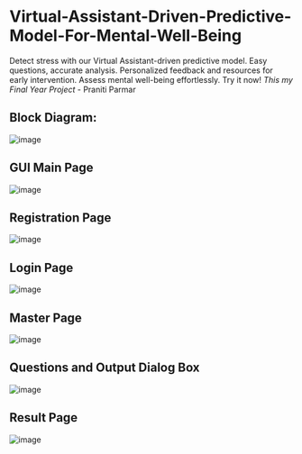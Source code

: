 # Virtual-Assistant-Driven-Predictive-Model-For-Mental-Well-Being
Detect stress with our Virtual Assistant-driven predictive model. Easy questions, accurate analysis. Personalized feedback and resources for early intervention. Assess mental well-being effortlessly. Try it now!
*This my Final Year Project* - Praniti Parmar

## Block Diagram:
![image](https://github.com/praniti111/Virtual-Assistant-Driven-Predictive-Model-For-Mental-Well-Being/assets/72140108/f1d83178-4fa9-4f15-91f0-15a32db59251) 

## GUI Main Page
![image](https://github.com/praniti111/Virtual-Assistant-Driven-Predictive-Model-For-Mental-Well-Being/assets/72140108/7e5e5b39-87ab-4e77-bd42-7af26dfa8223)

## Registration Page
![image](https://github.com/praniti111/Virtual-Assistant-Driven-Predictive-Model-For-Mental-Well-Being/assets/72140108/c962c843-9252-4ea3-988d-38b0cb290fa6)

## Login Page
![image](https://github.com/praniti111/Virtual-Assistant-Driven-Predictive-Model-For-Mental-Well-Being/assets/72140108/bc2cb190-ad5f-47a5-adba-00b57272c0b7)

## Master Page
![image](https://github.com/praniti111/Virtual-Assistant-Driven-Predictive-Model-For-Mental-Well-Being/assets/72140108/fa2e4efd-fc59-4d70-ac80-a267c4e06641)

## Questions and Output Dialog Box
![image](https://github.com/praniti111/Virtual-Assistant-Driven-Predictive-Model-For-Mental-Well-Being/assets/72140108/5f9c4d95-273b-4540-9a89-417979a55704)

## Result Page
![image](https://github.com/praniti111/Virtual-Assistant-Driven-Predictive-Model-For-Mental-Well-Being/assets/72140108/a0ac89a3-c237-4cda-a559-b181f0443455)








